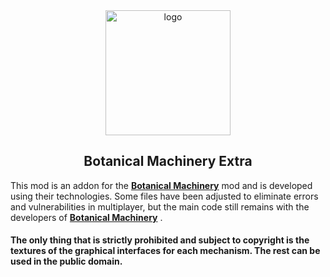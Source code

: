 <div align="center" width="400" height="400">
<img src="https://github.com/lentel27/ExtraMachinery/blob/master/src/main/resources/logo.png" alt="logo" width="200"/>

## Botanical Machinery Extra

</div>



This mod is an addon for the **[Botanical Machinery](https://github.com/ChaoticTrials/BotanicalMachinery?tab=readme-ov-file)** 
mod and is developed using their technologies. Some files have been adjusted to eliminate errors and vulnerabilities in multiplayer, but the main code still remains with the developers of **[Botanical Machinery](https://github.com/ChaoticTrials/BotanicalMachinery?tab=readme-ov-file)** .


#### The only thing that is strictly prohibited and subject to copyright is the textures of the graphical interfaces for each mechanism. The rest can be used in the public domain.

